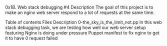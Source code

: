 0x1B. Web stack debugging #4
Description
The goal of this project is to make an nginx web server respond to a lot of requests at the same time.

Table of contents
Files	Description
0-the_sky_is_the_limit_not.pp	In this web stack debugging task, we are testing how well our web server setup featuring Nginx is doing under pressure Puppet manifest to fix nginx to get it to have 0 request failed
